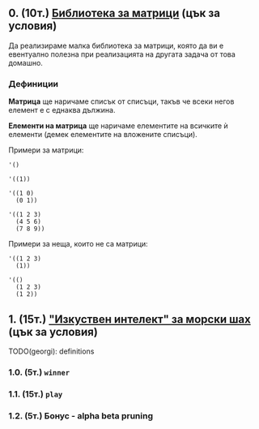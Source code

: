 ## 0. (10т.) [Библиотека за матрици] \(цък за условия\)
Да реализираме малка библиотека за матрици, която да ви е евентуално полезна при реализацията на другата задача от това домашно.

### Дефиниции
**Матрица** ще наричаме списък от списъци, такъв че всеки негов елемент е с еднаква дължина.

**Елементи на матрица** ще наричаме елементите на всичките ѝ елементи (демек елементите на вложените списъци).

Примери за матрици:
```
'()

'((1))

'((1 0)
  (0 1))

'((1 2 3)
  (4 5 6)
  (7 8 9))
```
Примери за неща, които не са матрици:
```
'((1 2 3)
  (1))
```
```
'(()
  (1 2 3)
  (1 2))
```

## 1. (15т.) ["Изкуствен интелект" за морски шах] \(цък за условия\)
TODO(georgi): definitions

### 1.0. (5т.) `winner`
### 1.1. (15т.) `play`
### 1.2. (5т.) Бонус - alpha beta pruning

[Библиотека за матрици]: MATRIX-TASKS.md
["Изкуствен интелект" за морски шах]: XNO-TASKS.md
